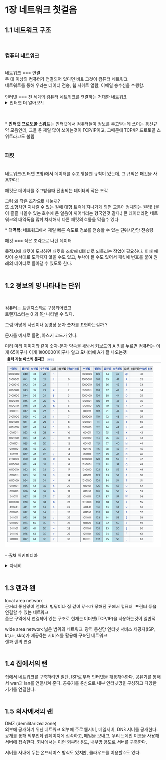 # 1장 네트워크 첫걸음

## 1.1 네트워크 구조

<br>

### <b>컴퓨터 네트워크</b>

<br>
네트워크 === 연결<br>
두 대 이상의 컴퓨터가 연결되어 있다면 바로 그것이 컴퓨터 네트워크.
<br>
네트워트를 통해 우리는 데이터 전송, 웹 사이트 열람, 이메일 송수신을 수행함.
<br>
<br>
인터넷 === 전 세계의 컴퓨터 네트워크를 연결하는 거대한 네트워크  
<br>
<details>
<summary>인터넷 더 알아보기</summary>
<div>

인터넷이란 프로토콜 스위트(TCP/IP)를 기반으로 전 세계에 연결되어 있는 컴퓨터 네트워크 통신망으로
www, 메일, 파일공유, 스트리밍등의 서비스를 포함한다.<br><br>

인터넷의 조상은 미국 국방부의 모든 정보를 저장하는 컴퓨터가 핵에 맞는다면 어떻게 될까 라는 생각에서 시작한다. 미 국방부는 서버를 분산배치 하고 그것들을 연결하는 방식으로 해결했다. 기존 방식보다 안정적인 패킷 방식을 채택했고 이때 최초로 패킷 스위칭 네트워크인 arpanet이 탄생한다.

www는 이 인터넷이라는 네트워크에 연결된 컴퓨터를 이용해 사람들과 정보를 공유할 수 있는 공간이다.
cern의 팀 버너스리경이 문서,동영상을 망라하는 DB를 구축하고 이를 전문 열람 SW로 보는 방식을 고안해낸곳에서 시작

</div>
</details>
<br><br>

\* <b>인터넷 프로토콜 스위트</b>는 인터넷에서 컴퓨터들이 정보를 주고받는데 쓰이는 통신규약 모음인데, 그들 중 제일 많이 쓰이는것이 TCP/IP이고, 그때문에 TCP/IP 프로토콜 스위트라고도 불림
<br><br>

### <b>패킷</b><br><br>

네트워크(인터넷 포함)에서 데이터를 주고 받을땐 규칙이 있는데, 그 규칙은 패킷을 사용한다 !

패킷은 데이터를 주고받을때 전송되는 데이터의 작은 조각

그럼 왜 작은 조각으로 나눌까?  
또 소형차만 지나갈 수 있는 길에 대형 트럭이 지나가게 되면 교통이 정체되는 원리!
(물이 졸졸 나올수 있는 호수에 큰 얼음이 끼어버리는 형국인것 같다.) 큰 데이터라면 네트워크의 대역폭을 많이 차지해서 다른 패킷의 흐름을 막을수 있다

\* **대역폭**: 네트워크에서 제일 빠른 속도로 정보를 전송할 수 있는 단위시간당 전송량

패킷 === 작은 조각으로 나뉜 데이터

목적지에 패킷이 도착하면 패킷을 조합해 데이터로 되돌리는 작업이 필요하다.
이때 패킷이 순서대로 도착하지 않을 수도 있고, 누락이 될 수도 있어서 패킷에 번호를 붙여 원래의 데이터로 돌아갈 수 있도록 한다.
<br>
<br>

## 1.2 정보의 양 나타내는 단위

<br>

컴퓨터는 트랜지스터로 구성되어있고  
트랜지스터는 0 과 1만 나타낼 수 있다.

그럼 어떻게 사진이나 동영상 문자 숫자를 표현하는걸까 ?

문자를 예시로 들면, 아스키 코드가 있다.

미리 미리 이미지와 같이 숫자-문자 약속을 해놔서 키보드의 A 키를 누르면 컴퓨터는 이게 65이구나 이게 10000001이구나 알고 모니터에 A가 잘 나오는것!
![ascii](./ascii-wiki.png)

\- 출처 위키피디아

<details>
<summary>자세히</summary>
<div>

초창기 컴퓨터 세계에는 약속된 체계가 없이 다양한 방법으로 문자를 표현했다.  
-> 호환성 문제 발생  
-> 미국에서 표준을 만듬 (ascii) (8비트)  
-> 알파벳을 제외한 다른 나라 언어 표현 못함  
-> 유니코드 탄생 (16비트)  
-> 1바이트만 있어도 되는데 2바이트를 써서 낭비..?  
-> UTF (unicode transformation format) utf-8 utf-16 등이 있음.  
유니코드를 갖고 다르게 표현하는 방식.

한글을 나타낼땐 크게 euc-kr과 utf-8을 많이 쓴다. 둘은 사용하는 코드표가 아예 다르다.
추천 검색어 : 유니코드, utf, euc-kr

</div>
</details>
<br>

## 1.3 랜과 왠

local area network  
근거리 통신망이 랜이다.
빌딩이나 집 같이 장소가 정해진 곳에서 컴퓨터, 프린터 등을 연결할 수 있는 네트워크  
좁은 구역에서 연결되어 있는 구조로 현재는 이더넷(TCP/IP)을 사용하는것이 일반적

wide area network
넓은 범위의 네트워크. 광역 통신망
인터넷 서비스 제공자(ISP, kt,u+,skb)가 제공하는 서비스를 활용해 구축된 네트워크  
랜과 랜의 연결
<br><br>

## 1.4 집에서의 랜

집에서 네트워크를 구축하려면 일단, ISP로 부터 인터넷을 개통해야한다.
공유기를 통해서 wan과 lan를 연결시켜 준다.
공유기를 중심으로 내부 인터넷망을 구성하고 다양한 기기를 연결한다.
<br><br>

## 1.5 회사에서의 랜

DMZ (demilitarized zone)  
외부에 공개하기 위한 네트워크
외부에 주로 웹서버, 메일서버, DNS 서버를 공개한다.
공개를 통해 외부인이 웹페이지에 접속하고, 메일을 보내고, 우리 도메인 이름을 사용해 서버에 접속한다.
회사에서는 이런 외부망 용도, 내부망 용도로 서버를 구축한다.

서버를 사내에 두는 온프레미스 방식도 있지만, 클라우드를 이용할수도 있다.
